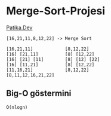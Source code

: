 # Merge-Sort-Projesi
[Patika.Dev](http://www.patika.dev)



```
[16,21,11,8,12,22] -> Merge Sort

[16,21,11]            [8,12,22]      
[16] [21,11]          [8] [12,22]    
[16] [21] [11]        [8] [12] [22]  
[16] [11,21]          [8] [12,22]    
[11,16,21]            [8,12,22]   
[8,11,12,16,21,22]
```

## Big-O göstermini
```
O(nlogn)
```
